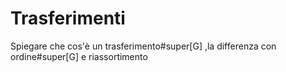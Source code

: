 # Trasferimenti

Spiegare che cos'è un trasferimento#super[G] ,la differenza con ordine#super[G] e riassortimento
